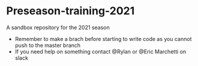 # Preseason-training-2021

A sandbox repository for the 2021 season
* Remember to make a brach before starting to write code as you cannot push to the master branch
* If you need help on something contact @Rylan or @Eric Marchetti on slack
